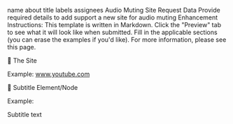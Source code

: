 name	about	title	labels	assignees
Audio Muting Site Request Data
Provide required details to add support a new site for audio muting
Enhancement
Instructions: This template is written in Markdown. Click the "Preview" tab to see what it will look like when submitted. Fill in the applicable sections (you can erase the examples if you'd like). For more information, please see this page.

🎥 The Site

Example: www.youtube.com

💬 Subtitle Element/Node

Example:

<div class="subtitle-container">
  <p class="subtitle-text">Subtitle text</p>
</div>
